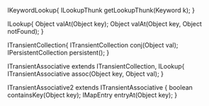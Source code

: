 IKeywordLookup{
ILookupThunk getLookupThunk(Keyword k);
}

ILookup{
Object valAt(Object key);
Object valAt(Object key, Object notFound);
}

ITransientCollection{
ITransientCollection conj(Object val);
IPersistentCollection persistent();
}

ITransientAssociative extends ITransientCollection, ILookup{
ITransientAssociative assoc(Object key, Object val);
}

ITransientAssociative2 extends ITransientAssociative {
boolean containsKey(Object key);
IMapEntry entryAt(Object key);
}
